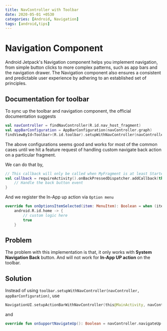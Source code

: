 ```yaml
---
title: NavController with Toolbar
date: 2020-05-01 +0530
categories: [Android, Navigation]
tags: [android,tips]
---
```


# Navigation Component

Android Jetpack's Navigation component helps you implement navigation, from simple button clicks to more complex patterns, such as app bars and the navigation drawer. The Navigation component also ensures a consistent and predictable user experience by adhering to an established set of principles.

## Documentation for toolbar 

To sync up the toolbar and navigation component, the official documentation suggests

``` kotlin
val navController = findNavController(R.id.nav_host_fragment)
val appBarConfiguration = AppBarConfiguration(navController.graph)
findViewById<Toolbar>(R.id.toolbar).setupWithNavController(navController, appBarConfiguration)
```

The above configurations seems good and works for most of the common cases until we hit a feature request of handling custom navigate back action on a particular fragment.

We can do that by,

``` kotlin
// This callback will only be called when MyFragment is at least Started.
val callback = requireActivity().onBackPressedDispatcher.addCallback(this) {
    // Handle the back button event
}
```

And we register the In-App up action via `Option menu`

``` kotlin
override fun onOptionsItemSelected(item: MenuItem): Boolean = when (item.itemId) {
    android.R.id.home -> {
        // custom logic here
        true
    }
```

## Problem

The problem with this implementation is that, it only works with **System Navigation Back** button. And will not work for **In-App UP action** on the toolbar.

## Solution

Instead of using `toolbar.setupWithNavController(navController, appBarConfiguration)`, use

``` kotlin
NavigationUI.setupActionBarWithNavController(this@MainActivity, navController, appBarConfiguration)
```

and 

``` kotlin
override fun onSupportNavigateUp(): Boolean = navController.navigateUp(appBarConfiguration) || super.onSupportNavigateUp()
```
